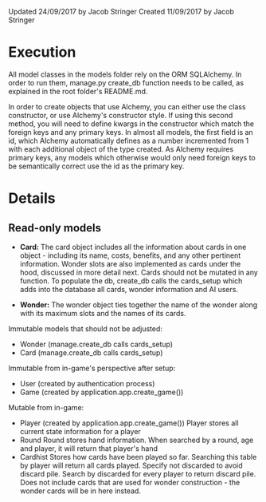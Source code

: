Updated 24/09/2017 by Jacob Stringer
Created 11/09/2017 by Jacob Stringer

# Execution
All model classes in the models folder rely on the ORM SQLAlchemy. In order to run them, manage.py create_db function
needs to be called, as explained in the root folder's README.md.

In order to create objects that use Alchemy, you can either use the class constructor, or use Alchemy's constructor
style. If using this second method, you will need to define kwargs in the constructor which match the foreign keys and
any primary keys. In almost all models, the first field is an id, which Alchemy automatically defines as a number
incremented from 1 with each additional object of the type created. As Alchemy requires primary keys, any models which
otherwise would only need foreign keys to be semantically correct use the id as the primary key.


# Details

## Read-only models
- **Card:**
The card object includes all the information about cards in one object - including its name, costs, benefits, and
any other pertinent information. Wonder slots are also implemented as cards under the hood, discussed in more detail
next. Cards should not be mutated in any function. To populate the db, create_db calls the cards_setup which adds into
the database all cards, wonder information and AI users.

- **Wonder:**
The wonder object ties together the name of the wonder along with its maximum slots and the names of its cards.


Immutable models that should not be adjusted:
- Wonder (manage.create_db calls cards_setup)
- Card (manage.create_db calls cards_setup)

Immutable from in-game's perspective after setup:
- User (created by authentication process)
- Game (created by application.app.create_game())

Mutable from in-game:
- Player (created by application.app.create_game())
Player stores all current state information for a player
- Round
Round stores hand information. When searched by a round, age and player, it will return that player's hand
- Cardhist
Stores how cards have been played so far. Searching this table by player will return all cards played.
Specify not discarded to avoid discard pile. Search by discarded for every player to return discard pile.
Does not include cards that are used for wonder construction - the wonder cards will be in here instead.

